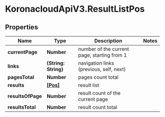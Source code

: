 # KoronacloudApiV3.ResultListPos

## Properties
Name | Type | Description | Notes
------------ | ------------- | ------------- | -------------
**currentPage** | **Number** | number of the current page, starting from 1 | 
**links** | **{String: String}** | navigation links (previous, self, next) | 
**pagesTotal** | **Number** | pages count total | 
**results** | [**[Pos]**](Pos.md) | result list | 
**resultsOfPage** | **Number** | result count of the current page | 
**resultsTotal** | **Number** | result count total | 



